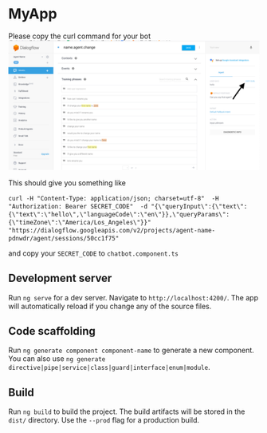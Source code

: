# MyApp
Please copy the curl command for your bot
![curl image](./info.png)

This should give you something like
```
curl -H "Content-Type: application/json; charset=utf-8"  -H "Authorization: Bearer SECRET_CODE"  -d "{\"queryInput\":{\"text\":{\"text\":\"hello\",\"languageCode\":\"en\"}},\"queryParams\":{\"timeZone\":\"America/Los_Angeles\"}}" "https://dialogflow.googleapis.com/v2/projects/agent-name-pdnwdr/agent/sessions/50cc1f75"
```

and copy your `SECRET_CODE` to `chatbot.component.ts`

## Development server

Run `ng serve` for a dev server. Navigate to `http://localhost:4200/`. The app will automatically reload if you change any of the source files.

## Code scaffolding

Run `ng generate component component-name` to generate a new component. You can also use `ng generate directive|pipe|service|class|guard|interface|enum|module`.

## Build

Run `ng build` to build the project. The build artifacts will be stored in the `dist/` directory. Use the `--prod` flag for a production build.

